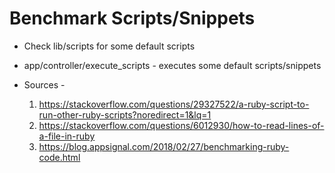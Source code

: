 # Benchmark Scripts/Snippets
  * Check lib/scripts for some default scripts
  * app/controller/execute\_scripts - executes some default scripts/snippets

  * Sources - 
    1. https://stackoverflow.com/questions/29327522/a-ruby-script-to-run-other-ruby-scripts?noredirect=1&lq=1
    2. https://stackoverflow.com/questions/6012930/how-to-read-lines-of-a-file-in-ruby
    3. https://blog.appsignal.com/2018/02/27/benchmarking-ruby-code.html
